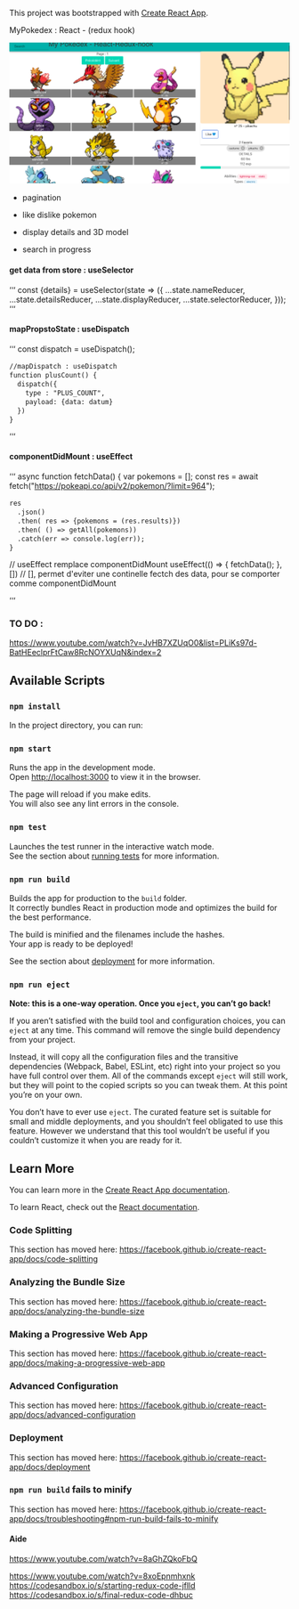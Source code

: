 This project was bootstrapped with [Create React App](https://github.com/facebook/create-react-app).

MyPokedex : React - (redux hook)

![alt text](https://github.com/rim31/myPoke/blob/master/pokedex.png)


- pagination
- like dislike pokemon
- display details and 3D model

- search in progress



#### get data from store : useSelector
‘‘‘
    const {details} = useSelector(state => ({
        ...state.nameReducer,
        ...state.detailsReducer,
        ...state.displayReducer,
        ...state.selectorReducer,
      }));
‘‘‘
#### mapPropstoState : useDispatch

‘‘‘
    const dispatch = useDispatch();

    //mapDispatch : useDispatch
    function plusCount() {
      dispatch({
        type : "PLUS_COUNT",
        payload: {data: datum}
      })
    }
‘‘‘

#### componentDidMount : useEffect

‘‘‘
  async function fetchData() {
    var pokemons = [];
    const res = await  fetch("https://pokeapi.co/api/v2/pokemon/?limit=964");

    res
      .json()
      .then( res => {pokemons = (res.results)})
      .then( () => getAll(pokemons))
      .catch(err => console.log(err));
    }

// useEffect remplace componentDidMount
    useEffect(() => {
      fetchData();
    }, []) // [], permet d'eviter une continelle fectch des data, pour se comporter comme componentDidMount

‘‘‘


### TO DO :
https://www.youtube.com/watch?v=JvHB7XZUqO0&list=PLiKs97d-BatHEeclprFtCaw8RcNOYXUqN&index=2




## Available Scripts

### `npm install`

In the project directory, you can run:

### `npm start`

Runs the app in the development mode.<br />
Open [http://localhost:3000](http://localhost:3000) to view it in the browser.

The page will reload if you make edits.<br />
You will also see any lint errors in the console.

### `npm test`

Launches the test runner in the interactive watch mode.<br />
See the section about [running tests](https://facebook.github.io/create-react-app/docs/running-tests) for more information.

### `npm run build`

Builds the app for production to the `build` folder.<br />
It correctly bundles React in production mode and optimizes the build for the best performance.

The build is minified and the filenames include the hashes.<br />
Your app is ready to be deployed!

See the section about [deployment](https://facebook.github.io/create-react-app/docs/deployment) for more information.

### `npm run eject`

**Note: this is a one-way operation. Once you `eject`, you can’t go back!**

If you aren’t satisfied with the build tool and configuration choices, you can `eject` at any time. This command will remove the single build dependency from your project.

Instead, it will copy all the configuration files and the transitive dependencies (Webpack, Babel, ESLint, etc) right into your project so you have full control over them. All of the commands except `eject` will still work, but they will point to the copied scripts so you can tweak them. At this point you’re on your own.

You don’t have to ever use `eject`. The curated feature set is suitable for small and middle deployments, and you shouldn’t feel obligated to use this feature. However we understand that this tool wouldn’t be useful if you couldn’t customize it when you are ready for it.

## Learn More

You can learn more in the [Create React App documentation](https://facebook.github.io/create-react-app/docs/getting-started).

To learn React, check out the [React documentation](https://reactjs.org/).

### Code Splitting

This section has moved here: https://facebook.github.io/create-react-app/docs/code-splitting

### Analyzing the Bundle Size

This section has moved here: https://facebook.github.io/create-react-app/docs/analyzing-the-bundle-size

### Making a Progressive Web App

This section has moved here: https://facebook.github.io/create-react-app/docs/making-a-progressive-web-app

### Advanced Configuration

This section has moved here: https://facebook.github.io/create-react-app/docs/advanced-configuration

### Deployment

This section has moved here: https://facebook.github.io/create-react-app/docs/deployment

### `npm run build` fails to minify

This section has moved here: https://facebook.github.io/create-react-app/docs/troubleshooting#npm-run-build-fails-to-minify


#### Aide
https://www.youtube.com/watch?v=8aGhZQkoFbQ

https://www.youtube.com/watch?v=8xoEpnmhxnk
https://codesandbox.io/s/starting-redux-code-jflld
https://codesandbox.io/s/final-redux-code-dhbuc
